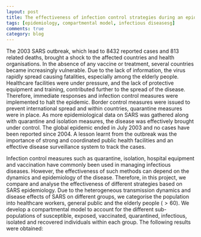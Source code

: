 ```yaml
---
layout: post
title: The effectiveness of infection control strategies during an epidemic: A SARS case study in Hong Kong
tags: [epidemiology, compartmental model, infectious diseasesg]
comments: true
category: blog
---
```



<script type="text/javascript" async
  src="https://cdn.mathjax.org/mathjax/latest/MathJax.js?config=TeX-MML-AM_CHTML">
</script>

The 2003 SARS outbreak, which lead to 8432 reported cases and 813 related deaths, brought a shock to the affected countries and health organisations. In the absence of any vaccine or treatment, several countries became increasingly vulnerable. Due to the lack of information, the virus rapidly spread causing fatalities, especially among the elderly people. Healthcare facilities were under pressure, and the lack of protective equipment and training, contributed further to the spread of the disease.  Therefore, immediate responses and infection control measures were implemented to halt the epidemic. Border control measures were issued to prevent international spread and within countries, quarantine measures were in place. As more epidemiological data on SARS was gathered along with quarantine and isolation measures, the disease was effectively brought under control. The global epidemic ended in July 2003 and no cases have been reported since 2004. A lesson learnt from the outbreak was the importance of strong and coordinated public health facilities and an effective disease surveillance system to track the cases. 

Infection control measures such as quarantine, isolation, hospital equipment and vaccination have commonly been used in managing infectious diseases. However, the effectiveness of such methods can depend on the dynamics and epidemiology of the disease. Therefore, in this project, we compare and analyse the effectiveness of different strategies based on SARS epidemiology. Due to the heterogeneous transmission dynamics and disease effects of SARS on different groups, we categorise the population into healthcare workers, general public and the elderly people ($>60$). We develop a compartmental model to account for the different sub-populations of susceptible, exposed, vaccinated, quarantined, infectious, isolated and recovered individuals within each group. The following results were obtained:




